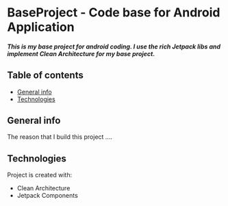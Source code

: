 # BaseProject - Code base for Android Application
##### This is my base project for android coding. I use the rich Jetpack libs and implement Clean Architecture for my base project.

## Table of contents
* [General info](#general-info)
* [Technologies](#technologies)

## General info
The reason that I build this project ....

## Technologies
Project is created with:
* Clean Architecture
* Jetpack Components



